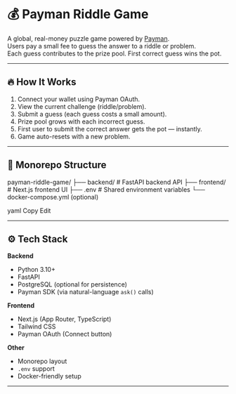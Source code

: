 # 💰 Payman Riddle Game

A global, real-money puzzle game powered by [Payman](https://paymanai.com).  
Users pay a small fee to guess the answer to a riddle or problem.  
Each guess contributes to the prize pool. First correct guess wins the pot.

---

## 🔥 How It Works

1. Connect your wallet using Payman OAuth.
2. View the current challenge (riddle/problem).
3. Submit a guess (each guess costs a small amount).
4. Prize pool grows with each incorrect guess.
5. First user to submit the correct answer gets the pot — instantly.
6. Game auto-resets with a new problem.

---

## 🧱 Monorepo Structure

payman-riddle-game/
├── backend/ # FastAPI backend API
├── frontend/ # Next.js frontend UI
├── .env # Shared environment variables
└── docker-compose.yml (optional)

yaml
Copy
Edit

---

## ⚙️ Tech Stack

**Backend**
- Python 3.10+
- FastAPI
- PostgreSQL (optional for persistence)
- Payman SDK (via natural-language `ask()` calls)

**Frontend**
- Next.js (App Router, TypeScript)
- Tailwind CSS
- Payman OAuth (Connect button)

**Other**
- Monorepo layout
- `.env` support
- Docker-friendly setup

---


